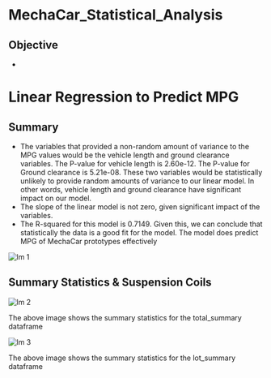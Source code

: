 # MechaCar_Statistical_Analysis
## Objective
- 

# Linear Regression to Predict MPG
## Summary
- The variables that provided a non-random amount of variance to the MPG values would be the vehicle length and ground clearance variables. The P-value for vehicle length is 2.60e-12. The P-value for Ground clearance is 5.21e-08. These two variables would be statistically unlikely to provide random amounts of variance to our linear model. In other words, vehicle length and ground clearance have significant impact on our model. 
- The slope of the linear model is not zero, given significant impact of the variables. 
- The R-squared for this model is 0.7149. Given this, we can conclude that statistically the data is a good fit for the model. The model does predict MPG of MechaCar prototypes effectively

![lm 1](https://user-images.githubusercontent.com/112899813/211084366-d2ab3052-1d73-441b-8411-fc573f8e4400.png)

## Summary Statistics & Suspension Coils

![lm 2](https://user-images.githubusercontent.com/112899813/211093017-a9638f12-b739-4bd7-96b2-cb34b6975b3b.png)

The above image shows the summary statistics for the total_summary dataframe 

![lm 3](https://user-images.githubusercontent.com/112899813/211093426-55f31998-8ea6-4a12-8934-e5640a753d18.png)

The above image shows the summary statistics for the lot_summary dataframe 
